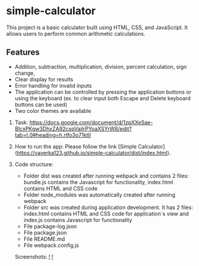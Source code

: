# simple-calculator

This project is a basic calculator built using HTML, CSS, and JavaScript. 
It allows users to perform common arithmetic calculations.

## Features

- Addition, subtraction, multiplication, division, percent calculation, sign change,
- Clear display for results
- Error handling for invalid inputs
- The application can be controlled by pressing the application buttons or using the keyboard (ex. to clear input both Escape and Delete keyboard buttons can be used)
- Two color themes are available

1. Task: https://docs.google.com/document/d/1zpXXeSae-BlcxPKgw3DhxZA92cspVailrPYoaXSYrW8/edit?tab=t.0#heading=h.rtfo3o71ktll

2. How to run the app:
   Please follow the link [Simple Calculator] (https://vaverka123.github.io/simple-calculator/dist/index.html).

3. Code structure:
   - Folder dist was created after running webpack and contains 2 files: bundle.js contains the Javascript for functionality, index.html contains HTML and CSS code
   - Folder node_modules was automatically created after running webpack
   - Folder src was created during application development. It has 2 files: index.html contains HTML and CSS code for application`s view and index.js contains Javascript for functionality
   - File package-log.json
   - File package.json
   - File README.md
   - File webpack.config.js

   Screenshots:
   [!](https://github.com/user-attachments/assets/d122c987-e66d-4c72-b849-1d06b4192933)
   [!](https://github.com/user-attachments/assets/7f89db00-f654-477e-9aa6-9010ad18df0e)

